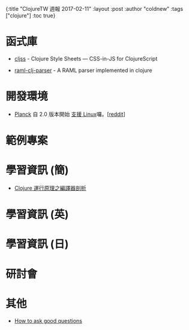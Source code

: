 {:title "ClojureTW 週報 2017-02-11"
:layout :post
:author "coldnew"
:tags  ["clojure"]
:toc true}

# 函式庫

* [cljss](https://github.com/roman01la/cljss) - Clojure Style Sheets — CSS-in-JS for ClojureScript

* [raml-clj-parser](https://github.com/zacyang/raml-clj-parser) - A RAML parser implemented in clojure

# 開發環境

* [Planck](https://github.com/mfikes/planck) 自 2.0 版本開始 [支援 Linux](http://blog.fikesfarm.com/posts/2017-02-04-planck-2.html)囉。[[reddit](https://www.reddit.com/r/Clojure/comments/5s2fea/planck_2_now_with_linux_support/)]

# 範例專案


# 學習資訊 (簡)

* [Clojure 運行原理之編譯器剖析](http://liujiacai.net/blog/2017/02/05/clojure-compiler-analyze/)

# 學習資訊 (英)




# 學習資訊 (日)


# 研討會

# 其他

* [How to ask good questions](https://jvns.ca/blog/good-questions/)